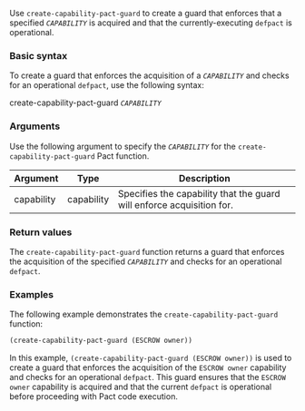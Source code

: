 Use `create-capability-pact-guard` to create a guard that enforces that a specified *`CAPABILITY`* is acquired and that the currently-executing `defpact` is operational.

### Basic syntax

To create a guard that enforces the acquisition of a *`CAPABILITY`* and checks for an operational `defpact`, use the following syntax:

create-capability-pact-guard *`CAPABILITY`*

### Arguments

Use the following argument to specify the *`CAPABILITY`* for the `create-capability-pact-guard` Pact function.

| Argument | Type | Description |
| --- | --- | --- |
| capability | capability | Specifies the capability that the guard will enforce acquisition for. |

### Return values

The `create-capability-pact-guard` function returns a guard that enforces the acquisition of the specified *`CAPABILITY`* and checks for an operational `defpact`.

### Examples

The following example demonstrates the `create-capability-pact-guard` function:

```lisp
(create-capability-pact-guard (ESCROW owner))
```

In this example, `(create-capability-pact-guard (ESCROW owner))` is used to create a guard that enforces the acquisition of the `ESCROW owner` capability and checks for an operational `defpact`. This guard ensures that the `ESCROW owner` capability is acquired and that the current `defpact` is operational before proceeding with Pact code execution.
